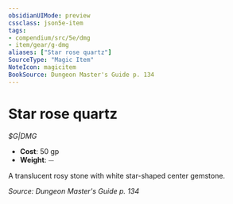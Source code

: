 ```yaml
---
obsidianUIMode: preview
cssclass: json5e-item
tags:
- compendium/src/5e/dmg
- item/gear/g-dmg
aliases: ["Star rose quartz"]
SourceType: "Magic Item"
NoteIcon: magicitem
BookSource: Dungeon Master's Guide p. 134
---
```

# Star rose quartz
*$G|DMG*  

- **Cost**: 50 gp
- **Weight**: ⏤

A translucent rosy stone with white star-shaped center gemstone.

*Source: Dungeon Master's Guide p. 134*